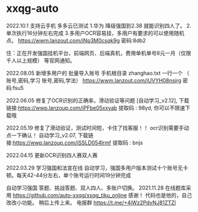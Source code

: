 # xxqg-auto
2022.10.1
支持云手机 多多云已测试
1.华为 降级强国到2.38 就能识别四人了。
2.单次执行16分钟左右完成
3.多用户OCR容易挂，多用户有要求的可以使用随机点。
https://wwm.lanzout.com/iNp3M0csqk9g
密码:8db2

住：正在开发强国挂机平台，前端网页、后端真机，费用单机单号8元一月（仅限千人以上规模） 等官网通知。


2022.08.05
新增多用户的 批量导入账号 手机根目录 zhanghao.txt   一行一个 （ 账号,密码,学习     账号,密码,学法）
https://wwm.lanzout.com/iUVYH08nsjrg    密码:fsu5

2022.06.05
修复了OCR识别的正确率，滑动验证等问题
[自动学习_v2.12], 下载链接:https://wwp.lanzoup.com/iPFbe05xxyab  提取码 : 98yd, 你可以不限速下载哦

2022.05.19
修复了滑动验证，测试时间短，卡住了找客服！！
ocr识别需要手动点一下确认！
自动学习_v2.07, 下载链接:https://wwp.lanzoup.com/iSSLD054lrmf  提取码 : bnjs

2022.04.15 
更新OCR识别四人赛双人赛

2022.03.29
学习强国和法宣在线 自动学习，强国多用户版本测试十个账号无卡顿。每天42-44分左右，单个账号运行时间19分钟完成

自动学习强国 答题、挑战答题、双人四人、多账户切换。
2021.11.28
在线题库采用 https://github.com/auto-xxqg/xxqg_tiku_online  感谢！
代码也是他的，自己改改小功能。
稍后上传上来。
电报群 https://t.me/+4iWz2PdvNJ81ZTZl
